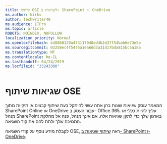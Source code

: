```yaml
---
title: שיתוף OSE לשגיאות ב- SharePoint ו- OneDrive
ms.author: kirks
author: Techwriter40
ms.audience: ITPro
ms.topic: article
ROBOTS: NOINDEX, NOFOLLOW
localization_priority: Normal
ms.openlocfilehash: e48868129a473117048ed4b2d37f54bab6e73e5e
ms.sourcegitcommit: 03258ec4f5476a1ea6dd3a31d17bda815bc5a18a
ms.translationtype: MT
ms.contentlocale: he-IL
ms.lasthandoff: 04/24/2019
ms.locfileid: "33243380"
---
```

# <a name="ose-sharing-errors"></a>שגיאות שיתוף OSE

המאמר עוסק שגיאות שונות בהן אתה עשוי להיתקל בעת שיתוף קבצים או תיקיות מתוך SharePoint Online או OneDrive עבור העסק ב- Office 365. עליך להיות כללי או מנהל SharePoint בארגון שלך כדי לתקן שגיאות אלה. אם אינך מנהל, פנה אל מחלקת התמיכה שלך ולתת להם את קוד השגיאה.

לקבלת מידע נוסף על קודי השגיאה OSE, ראה [שיתוף שגיאות ב- SharePoint ו- OneDrive](https://docs.microsoft.com/en-us/sharepoint/sharepoint-onedrive-error-message).
